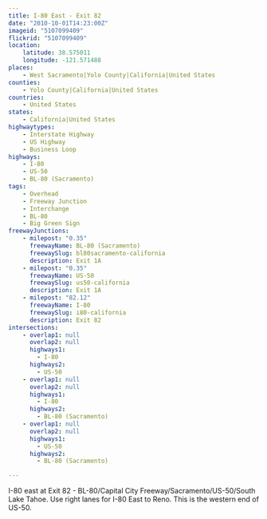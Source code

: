 ```yaml
---
title: I-80 East - Exit 82
date: "2010-10-01T14:23:00Z"
imageid: "5107099409"
flickrid: "5107099409"
location:
    latitude: 38.575011
    longitude: -121.571488
places:
    - West Sacramento|Yolo County|California|United States
counties:
    - Yolo County|California|United States
countries:
    - United States
states:
    - California|United States
highwaytypes:
    - Interstate Highway
    - US Highway
    - Business Loop
highways:
    - I-80
    - US-50
    - BL-80 (Sacramento)
tags:
    - Overhead
    - Freeway Junction
    - Interchange
    - BL-80
    - Big Green Sign
freewayJunctions:
    - milepost: "0.35"
      freewayName: BL-80 (Sacramento)
      freewaySlug: bl80sacramento-california
      description: Exit 1A
    - milepost: "0.35"
      freewayName: US-50
      freewaySlug: us50-california
      description: Exit 1A
    - milepost: "82.12"
      freewayName: I-80
      freewaySlug: i80-california
      description: Exit 82
intersections:
    - overlap1: null
      overlap2: null
      highways1:
        - I-80
      highways2:
        - US-50
    - overlap1: null
      overlap2: null
      highways1:
        - I-80
      highways2:
        - BL-80 (Sacramento)
    - overlap1: null
      overlap2: null
      highways1:
        - US-50
      highways2:
        - BL-80 (Sacramento)

---
```

I-80 east at Exit 82 - BL-80/Capital City Freeway/Sacramento/US-50/South Lake Tahoe. Use right lanes for I-80 East to Reno.  This is the western end of US-50.